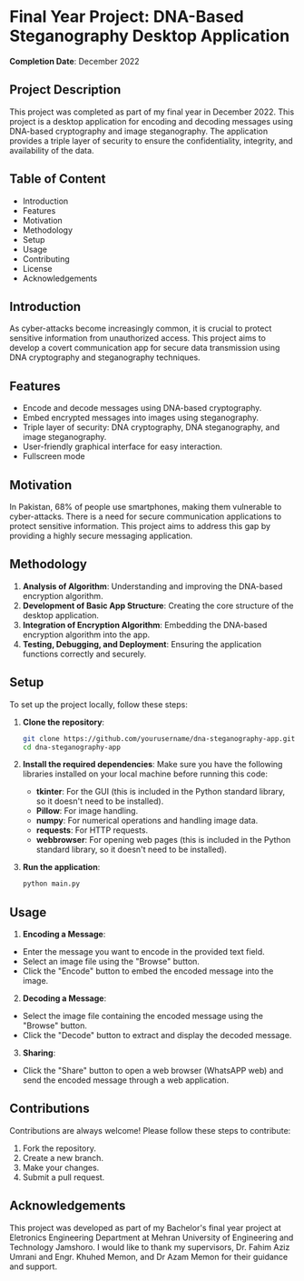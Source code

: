 
# Final Year Project: DNA-Based Steganography Desktop Application
**Completion Date**: December 2022

## Project Description

This project was completed as part of my final year in December 2022. This project is a desktop application for encoding and decoding messages using DNA-based cryptography and image steganography. The application provides a triple layer of security to ensure the confidentiality, integrity, and availability of the data.


## Table of Content

- Introduction
- Features
- Motivation
- Methodology
- Setup
- Usage
- Contributing
- License
- Acknowledgements
## Introduction

As cyber-attacks become increasingly common, it is crucial to protect sensitive information from unauthorized access. This project aims to develop a covert communication app for secure data transmission using DNA cryptography and steganography techniques.

## Features

- Encode and decode messages using DNA-based cryptography.
- Embed encrypted messages into images using steganography.
- Triple layer of security: DNA cryptography, DNA steganography, and image steganography.
- User-friendly graphical interface for easy interaction.
- Fullscreen mode

## Motivation

In Pakistan, 68% of people use smartphones, making them vulnerable to cyber-attacks. There is a need for secure communication applications to protect sensitive information. This project aims to address this gap by providing a highly secure messaging application.
## Methodology

1. **Analysis of Algorithm**: Understanding and improving the DNA-based encryption algorithm.
2. **Development of Basic App Structure**: Creating the core structure of the desktop application.
3. **Integration of Encryption Algorithm**: Embedding the DNA-based encryption algorithm into the app.
4. **Testing, Debugging, and Deployment**: Ensuring the application functions correctly and securely.
## Setup
To set up the project locally, follow these steps:

1. **Clone the repository**:
    ```sh
    git clone https://github.com/yourusername/dna-steganography-app.git
    cd dna-steganography-app
    ```

2. **Install the required dependencies**:
   Make sure you have the following libraries installed on your local machine before running this code:
   - **tkinter**: For the GUI (this is included in the Python standard library, so it doesn't need to be installed).
   - **Pillow**: For image handling.
   - **numpy**: For numerical operations and handling image data.
   - **requests**: For HTTP requests.
   - **webbrowser**: For opening web pages (this is included in the Python standard library, so it doesn't need to be installed).

3. **Run the application**:
    ```sh
    python main.py
    ```

## Usage

1. **Encoding a Message**: 
- Enter the message you want to encode in the provided text field.
- Select an image file using the "Browse" button.
- Click the "Encode" button to embed the encoded message into the image.
2. **Decoding a Message**:
- Select the image file containing the encoded message using the "Browse" button.
- Click the "Decode" button to extract and display the decoded message.
3. **Sharing**:
- Click the "Share" button to open a web browser (WhatsAPP web) and send the encoded message through a web application.
## Contributions

Contributions are always welcome!
Please follow these steps to contribute:

1. Fork the repository.
2. Create a new branch.
3. Make your changes.
4. Submit a pull request.

## Acknowledgements

This project was developed as part of my Bachelor's final year project at Eletronics Engineering Department at Mehran University of Engineering and Technology Jamshoro. I would like to thank my supervisors, Dr. Fahim Aziz Umrani and Engr. Khuhed Memon, and Dr Azam Memon for their guidance and support.
